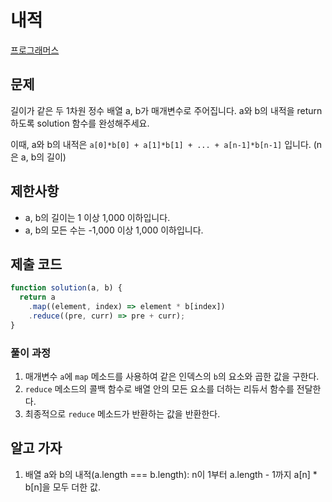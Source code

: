 # 내적

[프로그래머스](https://programmers.co.kr/learn/courses/30/lessons/70128)

## 문제

길이가 같은 두 1차원 정수 배열 a, b가 매개변수로 주어집니다. a와 b의 내적을 return 하도록 solution 함수를 완성해주세요.

이때, a와 b의 내적은 `a[0]*b[0] + a[1]*b[1] + ... + a[n-1]*b[n-1]` 입니다. (n은 a, b의 길이)

## 제한사항

- a, b의 길이는 1 이상 1,000 이하입니다.
- a, b의 모든 수는 -1,000 이상 1,000 이하입니다.

## 제출 코드

```javascript
function solution(a, b) {
  return a
    .map((element, index) => element * b[index])
    .reduce((pre, curr) => pre + curr);
}
```

### 풀이 과정

1. 매개변수 `a`에 `map` 메소드를 사용하여 같은 인덱스의 `b`의 요소와 곱한 값을 구한다.
2. `reduce` 메소드의 콜백 함수로 배열 안의 모든 요소를 더하는 리듀서 함수를 전달한다.
3. 최종적으로 `reduce` 메소드가 반환하는 값을 반환한다.

## 알고 가자

1. 배열 a와 b의 내적(a.length === b.length): n이 1부터 a.length - 1까지 a\[n\] \* b\[n\]을 모두 더한 값.
